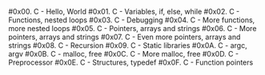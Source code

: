 #0x00. C - Hello, World
#0x01. C - Variables, if, else, while
#0x02. C - Functions, nested loops
#0x03. C - Debugging
#0x04. C - More functions, more nested loops
#0x05. C - Pointers, arrays and strings
#0x06. C - More pointers, arrays and strings
#0x07. C - Even more pointers, arrays and strings
#0x08. C - Recursion
#0x09. C - Static libraries
#0x0A. C - argc, argv
#0x0B. C - malloc, free
#0x0C. C - More malloc, free
#0x0D. C - Preprocessor
#0x0E. C - Structures, typedef
#0x0F. C - Function pointers
